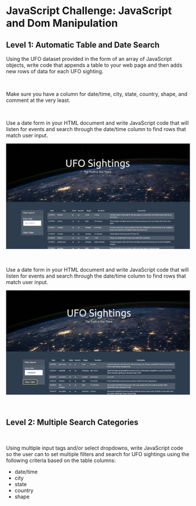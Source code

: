 # **JavaScript Challenge: JavaScript and Dom Manipulation**

## **Level 1: Automatic Table and Date Search**


Using the UFO dataset provided in the form of an array of JavaScript objects, write code that appends a table to your web page and then adds new rows of data for each UFO sighting.

<br>

Make sure you have a column for date/time, city, state, country, shape, and comment at the very least.

<br>

Use a date form in your HTML document and write JavaScript code that will listen for events and search through the date/time column to find rows that match user input.


 ![](UFO-level-1/images/homepage.png)
 
 <br>


Use a date form in your HTML document and write JavaScript code that will listen for events and search through the date/time column to find rows that match user input.

 ![](UFO-level-1/images/filtered_date.png)
 
 <br>

 ## **Level 2: Multiple Search Categories**

<br>

Using multiple input tags and/or select dropdowns, write JavaScript code so the user can to set multiple filters and search for UFO sightings using the following criteria based on the table columns:

* date/time
* city
* state
* country
* shape







